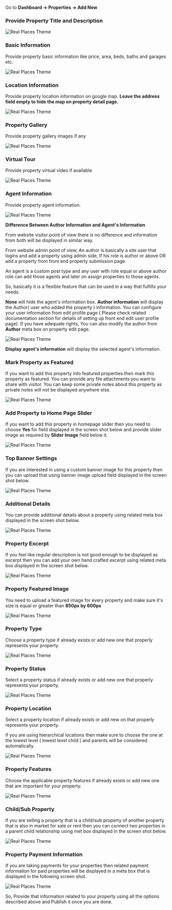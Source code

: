 Go to <strong>Dashboard &rarr; Properties &rarr; Add New</strong>

### Provide Property Title and Description

![Real Places Theme](images/content/title-and-description.png)

### Basic Information

Provide property basic information like price, area, beds, baths and garages etc. 

![Real Places Theme](images/content/12.png)

### Location Information
Provide property location information on google map. 
<strong>Leave the address field empty to hide the map on property detail page.</strong> 

![Real Places Theme](images/content/13.png)

### Property Gallery

Provide property gallery images if any 

![Real Places Theme](images/content/14.png)

### Virtual Tour

Provide property virtual video if available 

![Real Places Theme](images/content/15.png)

### Agent Information

Provide property agent information. 

![Real Places Theme](images/content/16.png)

<strong>Difference Between Author Information and Agent's Information</strong>

From website visitor point of view there is no difference and information from both will be displayed in similar way.

From website admin point of view, An author is basically a site user that logins and add a property using admin side, If his role is author or above OR add a property from front end property submission page.

An agent is a custom post type and any user with role equal or above author role can add those agents and later on assign properties to those agents.

So, basically it is a flexible feature that can be used in a way that fulfills your needs.


<strong>None</strong> will hide the agent's information box.
<strong>Author information</strong> will display the Author( user who added the property ) information.
 You can configure your user information from edit profile page ( Please check related documentation section for details of setting up front end edit user profile page).
 If you have adequate rights, You can also modify the author from <strong>Author</strong> meta box on property edit page. 

![Real Places Theme](images/content/29.png)

<strong>Display agent's information</strong> will display the selected agent's information.

### Mark Property as Featured

If you want to add this property into featured properties then mark this property as featured. 
You can provide any file attachments you want to share with visitor. 
You can keep some private notes about this property as private notes will not be displayed anywhere else. 

![Real Places Theme](images/content/17.png)

### Add Property to Home Page Slider

If you want to add this property in homepage slider then you need to choose <strong>Yes</strong> for field displayed in the screen shot below and provide slider image as required by <strong>Slider Image</strong> field below it.  

![Real Places Theme](images/content/18.png)

### Top Banner Settings

If you are interested in using a custom banner image for this property then you can upload that using banner image upload field displayed in the screen shot below. 

![Real Places Theme](images/content/19.png)

### Additional Details

 You can provide additional details about a property using related meta box displayed in the screen shot below.

![Real Places Theme](images/content/20.png)

### Property Excerpt

 If you feel like regular description is not good enough to be displayed as excerpt then you can add your own hand crafted excerpt using related meta box displayed in the screen shot below.

![Real Places Theme](images/content/21.png)

### Property Featured Image

 You need to upload a featured image for every property and make sure it's size is equal or greater than <strong>850px by 600px</strong> 

![Real Places Theme](images/content/22.png)

### Property Type

 Choose a property type if already exists or add new one that properly represents your property.

![Real Places Theme](images/content/23.png)

### Property Status

 Select a property status if already exists or add new one that properly represents your property.

![Real Places Theme](images/content/24.png)

### Property Location

 Select a property location if already exists or add new on that properly represents your property.

If you are using hierarchical locations then make sure to choose the one at the lowest level ( lowest level child ) and parents will be considered automatically.

![Real Places Theme](images/content/25.png)

### Property Features

 Choose the applicable property features if already exists or add new one that are important for your property.

![Real Places Theme](images/content/26.png)

### Child/Sub Property

 If you are selling a property that is a child/sub property of another property that is also in market for sale or rent then you can connect two properties in a parent child relationship using met box displayed in the screen shot below.

![Real Places Theme](images/content/27.png)

### Property Payment Information

 If you are taking payments for your properties then related payment information for paid properties will be displayed in a meta box that is displayed in the following screen shot.

![Real Places Theme](images/content/28.png)

So, Provide that information related to your property using all the options described above and Publish it once you are done.
